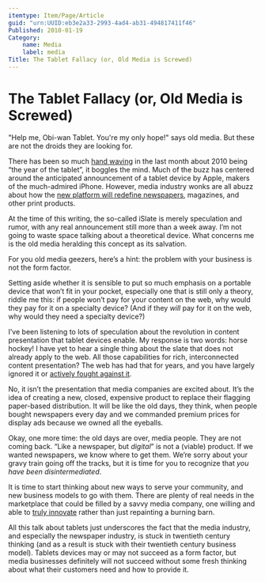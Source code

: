 ```yaml
---
itemtype: Item/Page/Article
guid: "urn:UUID:eb3e2a33-2993-4ad4-ab31-494817411f46"
Published: 2010-01-19
Category:
    name: Media
    label: media
Title: The Tablet Fallacy (or, Old Media is Screwed)
---
```


The Tablet Fallacy (or, Old Media is Screwed)
=============================================

"Help me, Obi-wan Tablet. You're my only hope!" says old media. But
these are not the droids they are looking for.

There has been so much [hand
waving](http://www.i4u.com/33130/tablets-are-vaporware-ces-2010) in the last month about
2010 being “the year of the tablet”, it boggles the mind. Much of the
buzz has centered around the anticipated announcement of a tablet device
by Apple, makers of the much-admired iPhone. However, media industry
wonks are all abuzz about how the [new platform will redefine
newspapers](http://gizmodo.com/5370252/apple-tablet-to-redefine-newspapers-textbooks-and-magazines),
magazines, and other print products.

At the time of this writing, the so-called iSlate is merely speculation
and rumor, with any real announcement still more than a week away. I’m
not going to waste space talking about a theoretical device. What
concerns me is the old media heralding this concept as its salvation.

For you old media geezers, here’s a hint: the problem with your business
is not the form factor.

Setting aside whether it is sensible to put so much emphasis on a
portable device that won’t fit in your pocket, especially one that is
still only a theory, riddle me this: if people won’t pay for your
content on the web, why would they pay for it on a specialty device?
(And if they *will* pay for it on the web, why would they need a
specialty device?)

I’ve been listening to lots of speculation about the revolution in
content presentation that tablet devices enable. My response is two
words: horse hockey! I have yet to hear a single thing about the slate
that does not already apply to the web. All those capabilities for rich,
interconnected content presentation? The web has had that for years, and
you have largely ignored it or [actively fought against
it](https://www.wired.com/2009/11/murdoch-could-block-google-searches-entirely/).

No, it isn’t the presentation that media companies are excited about.
It’s the idea of creating a new, closed, expensive product to replace
their flagging paper-based distribution. It will be like the old days,
they think, when people bought newspapers every day and we commanded
premium prices for display ads because we owned all the eyeballs.

Okay, one more time: the old days are over, media people. They are not
coming back. “Like a newspaper, but *digital*” is not a (viable)
product. If we wanted newspapers, we know where to get them. We’re sorry
about your gravy train going off the tracks, but it is time for you to
recognize that *you have been disintermediated*.

It is time to start thinking about new ways to serve your community, and
new business models to go with them. There are plenty of real needs in
the marketplace that could be filled by a savvy media company, one
willing and able to [truly
innovate](https://stevebuttry.wordpress.com/2009/04/27/a-blueprint-for-the-complete-community-connection/)
rather than just repainting a burning barn.

All this talk about tablets just underscores the fact that the media
industry, and especially the newspaper industry, is stuck in twentieth
century thinking (and as a result is stuck with their twentieth century
business model). Tablets devices may or may not succeed as a form
factor, but media businesses definitely will not succeed without some
fresh thinking about what their customers need and how to provide it.
